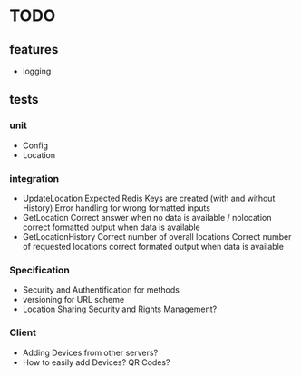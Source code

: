 # TODO

## features

* logging

## tests

### unit

* Config
* Location

### integration

* UpdateLocation
  Expected Redis Keys are created (with and without History)
  Error handling for wrong formatted inputs
* GetLocation
  Correct answer when no data is available / nolocation
  correct formatted output when data is available
* GetLocationHistory
  Correct number of overall locations
  Correct number of requested locations
  correct formated output when data is available

### Specification
* Security and Authentification for methods
* versioning for URL scheme
* Location Sharing Security and Rights Management?

### Client
* Adding Devices from other servers?
* How to easily add Devices? QR Codes?
